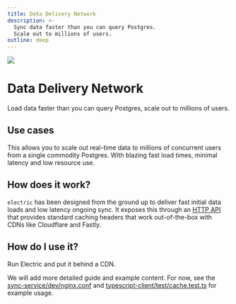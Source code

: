 ```yaml
---
title: Data Delivery Network
description: >-
  Sync data faster than you can query Postgres.
  Scale out to millions of users.
outline: deep
---
```


<img src="/img/icons/ddn.svg" class="product-icon" />

# Data Delivery Network

Load data faster than you can query Postgres,
scale out to millions of users.

## Use cases

This allows you to scale out real-time data to millions of concurrent users from a single commodity Postgres. With blazing fast load times, minimal latency and low resource use.

<!-- graphs, evidence, benchmarks -->

## How does it work?

`electric` has been designed from the ground up to deliver fast initial data loads and low latency ongoing sync. It exposes this through an [HTTP API](/docs/api/http) that provides standard caching headers that work out-of-the-box with CDNs like Cloudflare and Fastly.

## How do I use it?

<!-- FIXME: add CDN integration guide -->

Run Electric and put it behind a CDN.

We will add more detailed guide and example content. For now, see the [sync-service/dev/nginx.conf](https://github.com/electric-sql/electric/blob/main/packages/sync-service/dev/nginx.conf) and [typescript-client/test/cache.test.ts](https://github.com/electric-sql/electric/blob/main/packages/typescript-client/test/cache.test.ts) for example usage.
